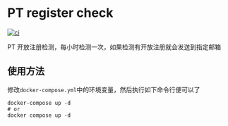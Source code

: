 # PT register check

[![ci](https://github.com/yswtrue/pt_register_check/actions/workflows/main.yml/badge.svg)](https://github.com/yswtrue/pt_register_check/actions/workflows/main.yml)

PT 开放注册检测，每小时检测一次，如果检测有开放注册就会发送到指定邮箱

## 使用方法

修改`docker-compose.yml`中的环境变量，然后执行如下命令行便可以了

```
docker-compose up -d
# or
docker compose up -d
```